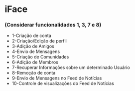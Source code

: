 # iFace

### (Considerar funcionalidades 1, 3, 7 e 8)

- 1-Criação de conta
- 2-Criação/Edição de perfil
- 3-Adição de Amigos
- 4-Envio de Mensagens
- 5-Criação de Comunidades
- 6-Adição de Membros
- 7-Recuperar Informações sobre um determinado Usuário
- 8-Remoção de conta
- 9-Envio de Mensagens no Feed de Notícias
- 10-Controle de visualizações do Feed de Notícias
